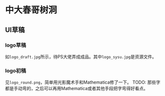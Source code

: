 # 中大春哥树洞
## UI草稿
### logo草稿
如`logo_draft.jpg`所示，待PS大佬弄成成品。其中`logo_sysu.jpg`是资源文件。

### logo初稿
见`logo_round.png`，简单用光影魔术手和Mathematica修了一下。
TODO: 那些字都是手动弯的，之后可以再用Mathematica或者其他手段把字弯得好看点。